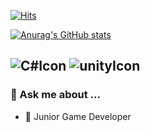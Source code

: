 [![Hits](https://hits.seeyoufarm.com/api/count/incr/badge.svg?url=https%3A%2F%2Fgithub.com%2Ftwozernine&count_bg=%2300D5FF&title_bg=%23555555&icon=&icon_color=%23E7E7E7&title=hits&edge_flat=false)](https://hits.seeyoufarm.com)  

<!--![Animation2](https://user-images.githubusercontent.com/67315288/119815973-1a408d80-bf27-11eb-945e-dc3eb2bf90be.gif)-->


[![Anurag's GitHub stats](https://github-readme-stats.vercel.app/api?username=twozeronine&&show_icons=true&theme=tokyonight)](https://github.com/anuraghazra/github-readme-stats)

![C#Icon](https://camo.githubusercontent.com/5a6066cb6799454e110eb8af45ce93881f56d4477268103786dc03730dff40ad/68747470733a2f2f696d672e736869656c64732e696f2f62616467652f2d432532332532302d626c61636b3f7374796c653d666c6174266c6f676f3d432532305368617270) ![unityIcon](https://camo.githubusercontent.com/a8fb97f7736e01291a14f303fe5a6827e149623acfd6807cf39df55969455975/68747470733a2f2f696d672e736869656c64732e696f2f62616467652f756e6974792532302d2532333030303030302e7376673f267374796c653d666c6174266c6f676f3d756e697479266c6f676f436f6c6f723d7768697465)
---

### 💬 Ask me about ...
- 👶  Junior Game Developer
